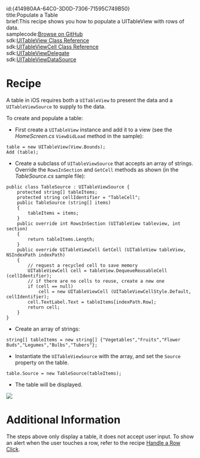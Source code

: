 id:{414980AA-64C0-3D0D-7306-71595C749B50}  
title:Populate a Table  
brief:This recipe shows you how to populate a UITableView with rows of data.  
samplecode:[Browse on GitHub](https://github.com/xamarin/recipes/tree/master/ios/content_controls/tables/populate_a_table)  
sdk:[UITableView Class Reference](http://developer.apple.com/library/ios/#documentation/uikit/reference/UITableView_Class/Reference/Reference.html)  
sdk:[UITableViewCell Class Reference](http://developer.apple.com/library/ios/#documentation/uikit/reference/UITableViewCell_Class/Reference/Reference.html)  
sdk:[UITableViewDelegate](http://developer.apple.com/library/ios/#documentation/uikit/reference/UITableViewDelegate_Protocol/Reference/Reference.html)  
sdk:[UITableViewDataSource](http://developer.apple.com/library/ios/#documentation/uikit/reference/UITableViewDataSource_Protocol/Reference/Reference.html)  

<a name="Recipe" class="injected"></a>


# Recipe

A table in iOS requires both a `UITableView` to present the data and a
`UITableViewSource` to supply to the data.

To create and populate a table:

-  First create a `UITableView` instance and add it to a view (see the *HomeScreen.cs* `ViewDidLoad` method in the sample):


```
table = new UITableView(View.Bounds);
Add (table);
```

-  Create a subclass of `UITableViewSource` that accepts an array of strings. Override the `RowsInSection` and `GetCell` methods as shown (in the *TableSource.cs* sample file):


```
public class TableSource : UITableViewSource {
    protected string[] tableItems;
    protected string cellIdentifier = "TableCell";
    public TableSource (string[] items)
    {
        tableItems = items;
    }
    public override int RowsInSection (UITableView tableview, int section)
    {
        return tableItems.Length;
    }
    public override UITableViewCell GetCell (UITableView tableView, NSIndexPath indexPath)
    {
        // request a recycled cell to save memory
        UITableViewCell cell = tableView.DequeueReusableCell (cellIdentifier);
        // if there are no cells to reuse, create a new one
        if (cell == null)
            cell = new UITableViewCell (UITableViewCellStyle.Default, cellIdentifier);
        cell.TextLabel.Text = tableItems[indexPath.Row];
        return cell;
    }
}
```

-  Create an array of strings:


```
string[] tableItems = new string[] {"Vegetables","Fruits","Flower Buds","Legumes","Bulbs","Tubers"};
```

-  Instantiate the `UITableViewSource` with the array, and set the `Source` property on the table.


```
table.Source = new TableSource(tableItems);
```

-  The table will be displayed.


 [ ![](Images/PopulateATable.png)](Images/PopulateATable.png)

 <a name="Additional_Information" class="injected"></a>


# Additional Information

The steps above only display a table, it does not accept user input. To show
an alert when the user touches a row, refer to the recipe [Handle a Row Click](/recipes/ios/content_controls/tables/handle_a_row_click/).
